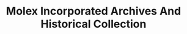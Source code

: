 ---
layout: repo
title: "Molex Incorporated Archives And Historical Collection"
id: 15939
permalink: repos/15939/
---